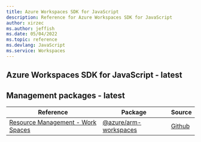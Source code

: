 ```yaml
---
title: Azure Workspaces SDK for JavaScript
description: Reference for Azure Workspaces SDK for JavaScript
author: xirzec
ms.author: jeffish
ms.date: 05/04/2022
ms.topic: reference
ms.devlang: JavaScript
ms.service: Workspaces
---
```

## Azure Workspaces SDK for JavaScript - latest
## Management packages - latest
| Reference | Package | Source |
|---|---|---|
|[Resource Management - Work Spaces](javascript/api/overview/azure/arm-workspaces-readme)|[@azure/arm-workspaces](https://www.npmjs.com/package/@azure/arm-workspaces)|[Github](https://github.com/Azure/azure-sdk-for-js/blob/main/sdk/machinelearning/arm-workspaces)|

